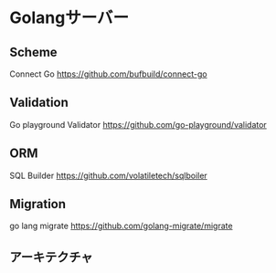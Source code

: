 # Golangサーバー

## Scheme

Connect Go
https://github.com/bufbuild/connect-go

## Validation

Go playground Validator
https://github.com/go-playground/validator

## ORM

SQL Builder
https://github.com/volatiletech/sqlboiler

## Migration

go lang migrate
https://github.com/golang-migrate/migrate


## アーキテクチャ
